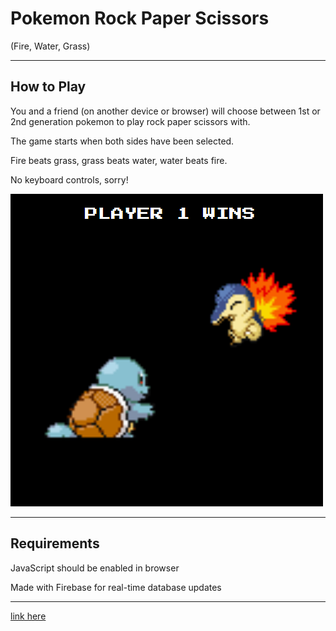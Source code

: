 # Pokemon Rock Paper Scissors
(Fire, Water, Grass)

---
 
 ## How to Play
You and a friend (on another device or browser) will choose between 1st or 2nd generation pokemon to play rock paper scissors with.

The game starts when both sides have been selected.

Fire beats grass, grass beats water, water beats fire.

No keyboard controls, sorry!

![image](./rockpaperscissors-thumb.png)

---

## Requirements

JavaScript should be enabled in browser

Made with Firebase for real-time database updates

---

[link here](https://lucodyne.github.io/RPS2/)

